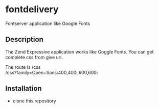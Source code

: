 # fontdelivery
Fontserver application like Google Fonts 

## Description
The Zend Expressive application works like Goggle Fonts. You can get complete css from give url.

The route is /css  
/css?family=Open+Sans:400,400i,600,600i

## Installation
* clone this repository
 
